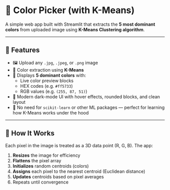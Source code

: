 # 🎨 Color Picker (with K-Means)

A simple web app built with Streamlit that extracts the **5 most dominant colors** from uploaded image using **K-Means Clustering algorithm**.

---

## 🚀 Features

- 🖼️ Upload any `.jpg`, `.jpeg`, or `.png` image
- 🧠 Color extraction using **K-Means**
- 🎨 Displays **5 dominant colors** with:
  - Live color preview blocks
  - HEX codes (e.g. `#ff5733`)
  - RGB values (e.g. `(255, 87, 51)`)
- 💅 Modern dark-mode UI with hover effects, rounded blocks, and clean layout
- 🧩 No need for `scikit-learn` or other ML packages — perfect for learning how K-Means works under the hood

---

## 🧠 How It Works

Each pixel in the image is treated as a 3D data point (R, G, B). The app:

1. **Resizes** the image for efficiency
2. **Flattens** the pixel array
3. **Initializes** random centroids (colors)
4. **Assigns** each pixel to the nearest centroid (Euclidean distance)
5. **Updates** centroids based on pixel averages
6. Repeats until convergence
